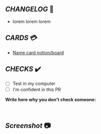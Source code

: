 ## *CHANGELOG* :memo:
* lorem lorem lorem

## *CARDS* :credit_card:
* [Name card notion/board](https://www.notion.so/a0e4d959f5d24be28dad330823bbfc42?v=2bc2fc3b955243ad815ca1f01a56037c&p=1a5b33b57fc680a4b6c6c0b5cf9e8967&pm=s)

## *CHECKS* :heavy_check_mark: 
- [ ] Test in my computer
- [ ] I'm confident in this PR 

**Write here why you don't check someone:**

<br>

## *Screenshot* :camera: 
